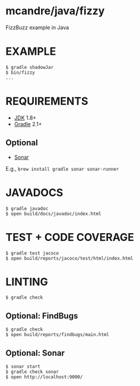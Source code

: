 # mcandre/java/fizzy

FizzBuzz example in Java

# EXAMPLE

```
$ gradle shadowJar
$ bin/fizzy
...
```

# REQUIREMENTS

* [JDK](http://www.oracle.com/technetwork/java/javase/downloads/index.html) 1.8+
* [Gradle](http://gradle.org/) 2.1+

## Optional

* [Sonar](http://www.sonarqube.org/)

E.g., `brew install gradle sonar sonar-runner`

# JAVADOCS

```
$ gradle javadoc
$ open build/docs/javadoc/index.html
```

# TEST + CODE COVERAGE

```
$ gradle test jacoco
$ open build/reports/jacoco/test/html/index.html
```

# LINTING

```
$ gradle check
```

## Optional: FindBugs

```
$ gradle check
$ open build/reports/findbugs/main.html
```

## Optional: Sonar

```
$ sonar start
$ gradle check sonar
$ open http://localhost:9000/
```
